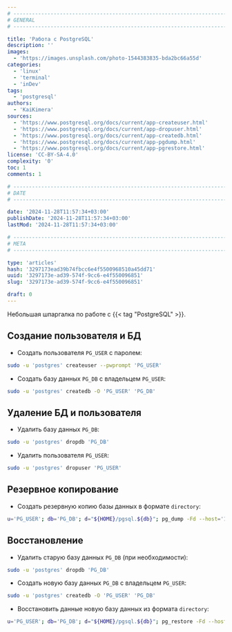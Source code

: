 ```yaml
---
# -------------------------------------------------------------------------------------------------------------------- #
# GENERAL
# -------------------------------------------------------------------------------------------------------------------- #

title: 'Работа с PostgreSQL'
description: ''
images:
  - 'https://images.unsplash.com/photo-1544383835-bda2bc66a55d'
categories:
  - 'linux'
  - 'terminal'
  - 'inDev'
tags:
  - 'postgresql'
authors:
  - 'KaiKimera'
sources:
  - 'https://www.postgresql.org/docs/current/app-createuser.html'
  - 'https://www.postgresql.org/docs/current/app-dropuser.html'
  - 'https://www.postgresql.org/docs/current/app-createdb.html'
  - 'https://www.postgresql.org/docs/current/app-pgdump.html'
  - 'https://www.postgresql.org/docs/current/app-pgrestore.html'
license: 'CC-BY-SA-4.0'
complexity: '0'
toc: 1
comments: 1

# -------------------------------------------------------------------------------------------------------------------- #
# DATE
# -------------------------------------------------------------------------------------------------------------------- #

date: '2024-11-28T11:57:34+03:00'
publishDate: '2024-11-28T11:57:34+03:00'
lastMod: '2024-11-28T11:57:34+03:00'

# -------------------------------------------------------------------------------------------------------------------- #
# META
# -------------------------------------------------------------------------------------------------------------------- #

type: 'articles'
hash: '3297173ead39b74fbcc6e4f5500968510a45dd71'
uuid: '3297173e-ad39-574f-9cc6-e4f550096851'
slug: '3297173e-ad39-574f-9cc6-e4f550096851'

draft: 0
---
```


Небольшая шпаргалка по работе с {{< tag "PostgreSQL" >}}.

<!--more-->

## Создание пользователя и БД 

- Создать пользователя `PG_USER` с паролем:

```bash
sudo -u 'postgres' createuser --pwprompt 'PG_USER'
```

- Создать базу данных `PG_DB` с владельцем `PG_USER`:

```bash
sudo -u 'postgres' createdb -O 'PG_USER' 'PG_DB'
```
## Удаление БД и пользователя

- Удалить базу данных `PG_DB`:

```bash
sudo -u 'postgres' dropdb 'PG_DB'
```

- Удалить пользователя `PG_USER`:

```bash
sudo -u 'postgres' dropuser 'PG_USER'
```

## Резервное копирование

- Создать резервную копию базы данных в формате `directory`:

```bash
u='PG_USER'; db='PG_DB'; d="${HOME}/pgsql.${db}"; pg_dump -Fd --host='127.0.0.1' --port='5432' --username="${u}" --password --dbname="${db}" -f "${d}"
```

## Восстановление

- Удалить старую базу данных `PG_DB` (при необходимости):

```bash
sudo -u 'postgres' dropdb 'PG_DB'
```

- Создать новую базу данных `PG_DB` с владельцем `PG_USER`:

```bash
sudo -u 'postgres' createdb -O 'PG_USER' 'PG_DB'
```

- Восстановить данные новую базу данных из формата `directory`:

```bash
u='PG_USER'; db='PG_DB'; d="${HOME}/pgsql.${db}"; pg_restore -Fd --host='127.0.0.1' --port='5432' --username="${u}" --password --dbname="${db}" "${d}"
```
